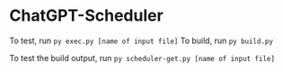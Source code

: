 # ChatGPT-Scheduler

To test, run `py exec.py [name of input file]`
To build, run `py build.py`

To test the build output, run `py scheduler-get.py [name of input file]`
